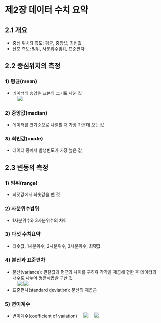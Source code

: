# 제2장 데이터 수치 요약

## 2.1 개요

- 중심 위치의 측도: 평균, 중앙값, 최빈값
- 산포 측도: 범위, 사분위수범위, 표준편차

## 2.2 중심위치의 측정

### 1) 평균(mean)

- 데이터의 총합을 표본의 크기로 나눈 값  
&nbsp;&nbsp;&nbsp;&nbsp;<img src="https://latex.codecogs.com/svg.latex?\bar{x}=\frac{\displaystyle\sum_{i=1}^{n}x_{i}}{n}" />

### 2) 중앙값(median)

- 데이터를 크기순으로 나열할 때 가장 가운데 오는 값

### 3) 최빈값(mode)

- 데이터 중에서 발생빈도가 가장 높은 값

## 2.3 변동의 측정

### 1) 범위(range)

- 최댓값에서 최솟값을 뺀 것

### 2) 사분위수범위

- 1사분위수와 3사분위수의 차이

### 3) 다섯 수치요약

- 최솟값, 1사분위수, 2사분위수, 3사분위수, 최댓값

### 4) 분산과 표준편차

- 분산(variance): 관찰값과 평균의 차이를 구하여 각각을 제곱해 합한 후 데이터의 개수로 나누어 평균제곱을 구한 것  
&nbsp;&nbsp;&nbsp;&nbsp;<img src="https://latex.codecogs.com/svg.latex?s^2=\frac{\displaystyle\sum_{i=1}^{n}({x_i}-{\bar{x}})^2}{n-1}" />&nbsp;<img src="https://latex.codecogs.com/svg.latex?=\frac{\displaystyle\sum_{i=1}^{n}{x_i}^2-n{\bar{x}}^2}{n-1}" />
- 표준편차(standard deviation): 분산의 제곱근

### 5) 변이계수

- 변이계수(coefficient of variation)
&nbsp;&nbsp;&nbsp;&nbsp;<img src="https://latex.codecogs.com/svg.latex?C=\frac{\sigma}{\mu}\times100(%)" />
&nbsp;&nbsp;&nbsp;&nbsp;<img src="https://latex.codecogs.com/svg.latex?C=\frac{s}{\bar{x}}\times100(%)" />
